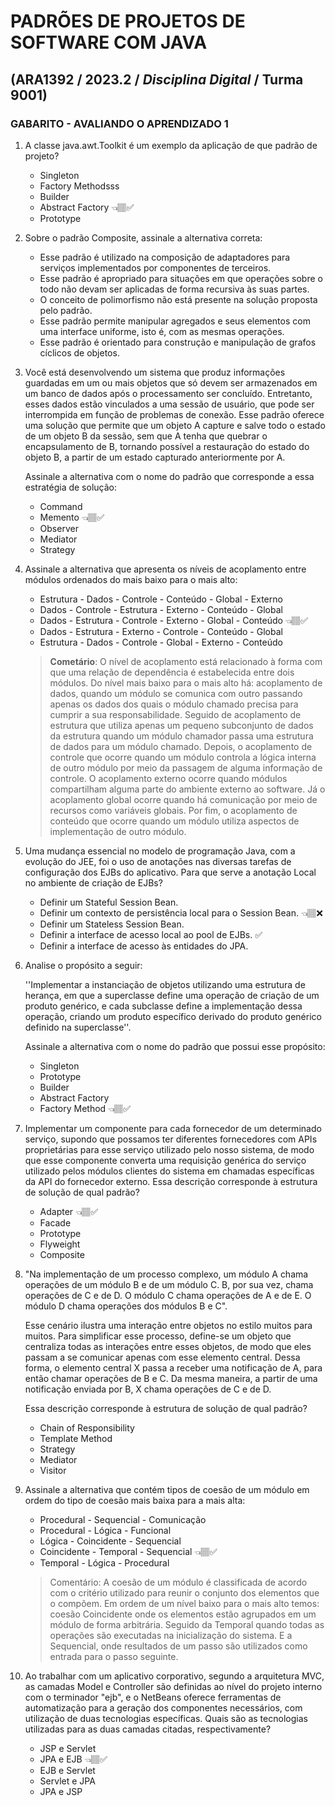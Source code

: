 # **PADRÕES DE PROJETOS DE SOFTWARE COM JAVA**

## (ARA1392 / 2023.2 / _Disciplina Digital_ / Turma 9001)

### GABARITO - AVALIANDO O APRENDIZADO 1

1. A classe java.awt.Toolkit é um exemplo da aplicação de que padrão de projeto?

    - Singleton
    - Factory Methodsss
    - Builder
    - Abstract Factory 👈🏽✅
    - Prototype



2. Sobre o padrão Composite, assinale a alternativa correta:

    - Esse padrão é utilizado na composição de adaptadores para serviços implementados por componentes de terceiros.
    - Esse padrão é apropriado para situações em que operações sobre o todo não devam ser aplicadas de forma recursiva às suas partes.
    - O conceito de polimorfismo não está presente na solução proposta pelo padrão.
    - Esse padrão permite manipular agregados e seus elementos com uma interface uniforme, isto é, com as mesmas operações.
    - Esse padrão é orientado para construção e manipulação de grafos cíclicos de objetos.

3.  Você está desenvolvendo um sistema que produz informações guardadas em um ou mais objetos que só devem ser armazenados em um banco de dados após o processamento ser concluído. Entretanto, esses dados estão vinculados a uma sessão de usuário, que pode ser interrompida em função de problemas de conexão. Esse padrão oferece uma solução que permite que um objeto A capture e salve todo o estado de um objeto B da sessão, sem que A tenha que quebrar o encapsulamento de B, tornando possível a restauração do estado do objeto B, a partir de um estado capturado anteriormente por A.

    Assinale a alternativa com o nome do padrão que corresponde a essa estratégia de solução:

    - Command
    - Memento 👈🏽✅
    - Observer
    - Mediator
    - Strategy

4. Assinale a alternativa que apresenta os níveis de acoplamento entre módulos ordenados do mais baixo para o mais alto:

    - Estrutura - Dados - Controle - Conteúdo - Global - Externo
    - Dados - Controle - Estrutura - Externo - Conteúdo - Global
    - Dados - Estrutura - Controle - Externo - Global - Conteúdo 👈🏽✅
    - Dados - Estrutura - Externo - Controle - Conteúdo - Global
    - Estrutura - Dados - Controle - Global - Externo - Conteúdo

    > **Cometário**: 
    > O nível de acoplamento está relacionado à forma com que uma relação de dependência é estabelecida entre dois módulos. Do nível mais baixo para o mais alto há: acoplamento de dados, quando um módulo se comunica com outro passando apenas os dados dos quais o módulo chamado precisa para cumprir a sua responsabilidade. Seguido de acoplamento de estrutura que utiliza apenas um pequeno subconjunto de dados da estrutura quando um módulo chamador passa uma estrutura de dados para um módulo chamado. Depois, o acoplamento de controle que ocorre quando um módulo controla a lógica interna de outro módulo por meio da passagem de alguma informação de controle. O acoplamento externo ocorre quando módulos compartilham alguma parte do ambiente externo ao software. Já o acoplamento global ocorre quando há comunicação por meio de recursos como variáveis globais. Por fim, o acoplamento de conteúdo que ocorre quando um módulo utiliza aspectos de implementação de outro módulo.

5. Uma mudança essencial no modelo de programação Java, com a evolução do JEE, foi o uso de anotações nas diversas tarefas de configuração dos EJBs do aplicativo. Para que serve a anotação Local no ambiente de criação de EJBs?

    - Definir um Stateful Session Bean.
    - Definir um contexto de persistência local para o Session Bean. 👈🏽❌
    - Definir um Stateless Session Bean.
    - Definir a interface de acesso local ao pool de EJBs. ✅
    - Definir a interface de acesso às entidades do JPA.

6. Analise o propósito a seguir:

    ''Implementar a instanciação de objetos utilizando uma estrutura de herança, em que a superclasse define uma operação de criação de um produto genérico, e cada subclasse define a implementação dessa operação, criando um produto específico derivado do produto genérico definido na superclasse''.

    Assinale a alternativa com o nome do padrão que possui esse propósito:

    - Singleton
    - Prototype
    - Builder
    - Abstract Factory
    - Factory Method 👈🏽✅



7. Implementar um componente para cada fornecedor de um determinado serviço, supondo que possamos ter diferentes fornecedores com APIs proprietárias para esse serviço utilizado pelo nosso sistema, de modo que esse componente converta uma requisição genérica do serviço utilizado pelos módulos clientes do sistema em chamadas específicas da API do fornecedor externo. Essa descrição corresponde à estrutura de solução de qual padrão?

    - Adapter 👈🏽✅
    - Facade
    - Prototype
    - Flyweight
    - Composite


8. "Na implementação de um processo complexo, um módulo A chama operações de um módulo B e de um módulo C. B, por sua vez, chama operações de C e de D. O módulo C chama operações de A e de E. O módulo D chama operações dos módulos B e C".

    Esse cenário ilustra uma interação entre objetos no estilo muitos para muitos. Para simplificar esse processo, define-se um objeto que centraliza todas as interações entre esses objetos, de modo que eles passam a se comunicar apenas com esse elemento central. Dessa forma, o elemento central X passa a receber uma notificação de A, para então chamar operações de B e C. Da mesma maneira, a partir de uma notificação enviada por B, X chama operações de C e de D.

    Essa descrição corresponde à estrutura de solução de qual padrão?

    - Chain of Responsibility
    - Template Method
    - Strategy
    - Mediator
    - Visitor

9. Assinale a alternativa que contém tipos de coesão de um módulo em ordem do tipo de coesão mais baixa para a mais alta:

    - Procedural - Sequencial - Comunicação
    - Procedural - Lógica - Funcional
    - Lógica - Coincidente - Sequencial
    - Coincidente - Temporal - Sequencial 👈🏽✅
    - Temporal - Lógica - Procedural

    > Comentário:
    > A coesão de um módulo é classificada de acordo com o critério utilizado para reunir o conjunto dos elementos que o compõem. Em ordem de um nível baixo para o mais alto temos: coesão Coincidente onde os elementos estão agrupados em um módulo de forma arbitrária. Seguido da Temporal quando todas as operações são executadas na inicialização do sistema. E a Sequencial, onde resultados de um passo são utilizados como entrada para o passo seguinte.

10. Ao trabalhar com um aplicativo corporativo, segundo a arquitetura MVC, as camadas Model e Controller são definidas ao nível do projeto interno com o terminador "ejb", e o NetBeans oferece ferramentas de automatização para a geração dos componentes necessários, com utilização de duas tecnologias específicas. Quais são as tecnologias utilizadas para as duas camadas citadas, respectivamente?

    - JSP e Servlet
    - JPA e EJB 👈🏽✅
    - EJB e Servlet
    - Servlet e JPA
    - JPA e JSP



